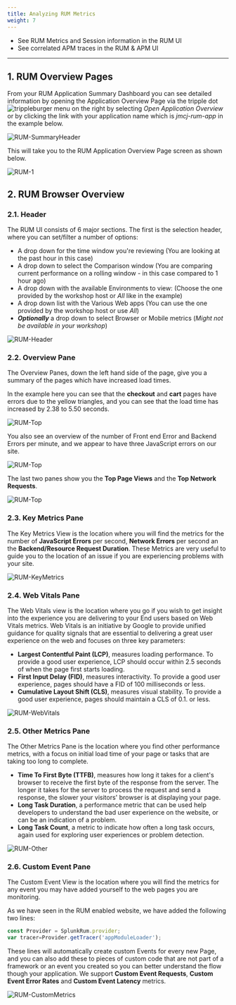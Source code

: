 ```yaml
---
title: Analyzing RUM Metrics
weight: 7
---
```


* See RUM Metrics and Session information in the RUM UI
* See correlated APM traces in the RUM & APM UI

---

## 1. RUM Overview Pages

From your RUM Application Summary Dashboard you can see detailed information by opening the Application Overview Page via the tripple dot ![trippleburger](../../images/trippleburger.png) menu on the right by selecting *Open Application Overview* or by clicking the link with your application name which is *jmcj-rum-app* in the example below. 

![RUM-SummaryHeader](../../images/summaryHeader.png)

This will take you to the RUM Application Overview Page screen as shown below.

![RUM-1](../../images/RUM-1.png)

## 2. RUM Browser Overview

### 2.1. Header

The RUM UI consists of 6 major sections. The first is the selection header, where you can set/filter a number of options:

* A drop down for the time window you're reviewing (You are looking at the past hour in this case)
* A drop down to select the Comparison window (You are comparing current performance on a rolling window   - in this case compared to 1 hour ago)
* A drop down with the available Environments to view:  (Choose the one provided by the workshop host or *All* like in the example)
* A drop down list with the Various Web apps (You can use the one provided by the workshop host or use *All*)
* ***Optionally*** a drop down to select Browser or Mobile metrics (*Might not be available in your workshop*)

![RUM-Header](../../images/RUM-Header.png)

### 2.2. Overview Pane

The Overview Panes, down the left hand side of the page, give you a summary of the pages which have increased load times.

In the example here you can see that the **checkout** and **cart** pages have errors due to the yellow triangles, and you can see that the load time has increased by 2.38 to 5.50 seconds.

<!-- ![RUM-Top](../../images/RUM-TOP.png) -->

![RUM-Top](../../images/RUM-Page-Load-Times.png)

You also see an overview of the number of Front end Error and Backend Errors per minute, and we appear to have three JavaScript errors on our site.

![RUM-Top](../../images/RUM-JS-Errors.png)

The last two panes show you the **Top Page Views** and the **Top Network Requests**.

![RUM-Top](../../images/RUM-Page-Views-Network.png)

### 2.3. Key Metrics Pane

The Key Metrics View is the location where you will find the metrics for the number of
**JavaScript Errors** per second, **Network Errors** per second an the **Backend/Resource Request Duration**.
These Metrics are very useful to guide you to the location of an issue if you are experiencing problems with your site.

![RUM-KeyMetrics](../../images/RUM-Key-Metrics.png)

### 2.4. Web Vitals Pane

The Web Vitals view is the location where you go if you wish to get insight into the experience you are delivering to your End users based on Web Vitals metrics.
Web Vitals is an initiative by Google to provide unified guidance for quality signals that are essential to delivering a great user experience on the web and focuses on three key parameters:

* **Largest Contentful Paint (LCP)**, measures loading performance. To provide a good user experience, LCP should occur within 2.5 seconds of when the page first starts loading.
* **First Input Delay (FID)**, measures interactivity. To provide a good user experience, pages should have a FID of 100 milliseconds or less.
* **Cumulative Layout Shift (CLS)**, measures visual stability. To provide a good user experience, pages should maintain a CLS of 0.1. or less.

![RUM-WebVitals](../../images/RUM-Web-Vitals.png)

### 2.5. Other Metrics Pane

The Other Metrics Pane is the location where you find other performance metrics, with a focus on initial load time of your page or tasks that are taking too long to complete.

* **Time To First Byte (TTFB)**, measures how long it takes for a client's browser to receive the first byte of the response from the server. The longer it takes for the server to process the request and send a response, the slower your visitors' browser is at displaying your page.
* **Long Task Duration**, a performance metric that can be used help developers to understand the bad user experience on the website, or can be an indication of a problem.
* **Long Task Count**, a metric to indicate how often a long task occurs, again used for exploring user experiences or problem detection.

![RUM-Other](../../images/RUM-Other.png)

### 2.6. Custom Event Pane

The Custom Event View is the location where you will find the metrics for any event you may have added yourself to the web pages you are monitoring.

As we have seen in the RUM enabled website, we have added the following two lines:

```javascript
const Provider = SplunkRum.provider;
var tracer=Provider.getTracer('appModuleLoader');
```

These lines  will automatically create custom Events for every new Page, and you can also add these to pieces of custom code that are not part of a framework or an event you created so you can better understand the flow though your application. We support **Custom Event Requests**, **Custom Event Error Rates** and **Custom Event Latency** metrics.

![RUM-CustomMetrics](../../images/RUM-Custom-Events.png)
